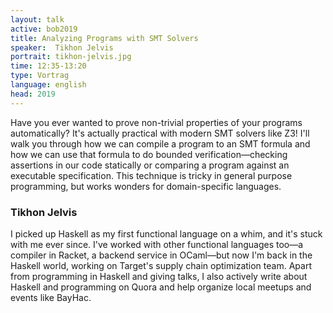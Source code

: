 ```yaml
---
layout: talk
active: bob2019
title: Analyzing Programs with SMT Solvers
speaker:  Tikhon Jelvis
portrait: tikhon-jelvis.jpg
time: 12:35-13:20
type: Vortrag
language: english
head: 2019
---
```


Have you ever wanted to prove non-trivial properties of your programs
automatically? It's actually practical with modern SMT solvers like
Z3! I'll walk you through how we can compile a program to an SMT
formula and how we can use that formula to do bounded
verification—checking assertions in our code statically or comparing a
program against an executable specification. This technique is tricky
in general purpose programming, but works wonders for domain-specific
languages.

### Tikhon Jelvis

I picked up Haskell as my first functional language on a whim, and
it's stuck with me ever since. I've worked with other functional
languages too—a compiler in Racket, a backend service in OCaml—but now
I'm back in the Haskell world, working on Target's supply chain
optimization team. Apart from programming in Haskell and giving talks,
I also actively write about Haskell and programming on Quora and help
organize local meetups and events like BayHac.
